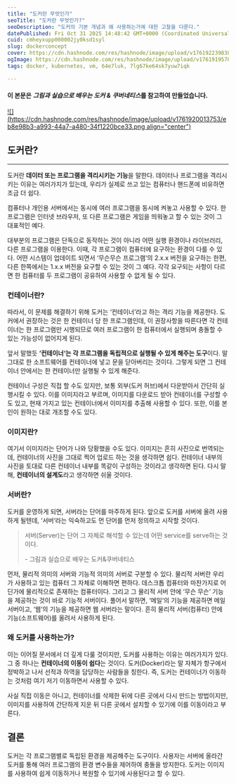 ```yaml
---
title: "도커란 무엇인가"
seoTitle: "도커란 무엇인가?"
seoDescription: "도커의 기본 개념과 왜 사용하는가에 대한 고찰을 다룬다."
datePublished: Fri Oct 31 2025 14:48:42 GMT+0000 (Coordinated Universal Time)
cuid: cmheyxupp000002jy0ksd1syl
slug: dockerconcept
cover: https://cdn.hashnode.com/res/hashnode/image/upload/v1761922398380/7099f1d3-13ac-4f1b-86c5-26b2c626f8d2.png
ogImage: https://cdn.hashnode.com/res/hashnode/image/upload/v1761919570982/b0121deb-16f9-4b8e-8a94-24ff312ad358.png
tags: docker, kubernetes, vm, 64e7luk, 7lg67ke64sk7yuw7iqk

---
```


#### 이 본문은 ***그림과 실습으로 배우는 도커 & 쿠버네티스*를 참고하여 만들었습니다.**

[![](https://cdn.hashnode.com/res/hashnode/image/upload/v1761920013753/eb8e98b3-a993-44a7-a480-34f1220bce33.png align="center")](https://product.kyobobook.co.kr/detail/S000001766500)

## 도커란?

---

도커란 **데이터 또는 프로그램을 격리시키는 기능**을 말한다. 데이터나 프로그램을 격리시키는 이유는 여러가지가 있는데, 우리가 실제로 쓰고 있는 컴퓨터나 핸드폰에 비유하면 조금 더 쉽다.

컴퓨터나 개인용 서버에서는 동시에 여러 프로그램을 동시에 켜놓고 사용할 수 있다. 한 프로그램은 인터넷 브라우저, 또 다른 프로그램은 게임을 띄워놓고 할 수 있는 것이 그 대표적인 예다.

대부분의 프로그램은 단독으로 동작하는 것이 아니라 어떤 실행 환경이나 라이브러리, 다른 프로그램을 이용한다. 이때, 각 프로그램이 컴퓨터에 요구하는 환경이 다를 수 있다. 어떤 시스템이 업데이트 되면서 ‘무슨무슨 프로그램‘의 2.x.x 버전을 요구하는 한편, 다른 한쪽에서는 1.x.x 버전을 요구할 수 있는 것이 그 예다. 각각 요구되는 사항이 다르면 한 컴퓨터를 두 프로그램이 공유하여 사용할 수 없게 될 수 있다.

### 컨테이너란?

따라서, 이 문제를 해결하기 위해 도커는 ‘컨테이너’라고 하는 격리 기능을 제공한다. 도커에서 권장하는 것은 한 컨테이너 당 한 프로그램인데, 이 권장사항을 따른다면 각 컨테이너는 한 프로그램만 시행되므로 여러 프로그램이 한 컴퓨터에서 실행되며 충돌할 수 있는 가능성이 없어지게 된다.

앞서 말했듯 **‘컨테이너‘는 각 프로그램을 독립적으로 실행될 수 있게 해주는 도구**이다. 말 그대로 한 소프트웨어를 컨테이너에 넣고 문을 닫아버리는 것이다. 그렇게 되면 그 컨테이너 안에서는 한 컨테이너만 실행될 수 있게 해준다.

컨테이너 구성은 직접 할 수도 있지만, 보통 외부(도커 허브)에서 다운받아서 간단히 실행시킬 수 있다. 이를 이미지라고 부르며, 이미지를 다운로드 받아 컨테이너를 구성할 수도 있고, 현재 가지고 있는 컨테이너에서 이미지를 추출해 사용할 수 있다. 또한, 이를 본인이 원하는 대로 개조할 수도 있다.

### 이미지란?

여기서 이미지라는 단어가 나와 당황했을 수도 있다. 이미지는 흔히 사진으로 번역되는데, 컨테이너의 사진을 그대로 찍어 업로드 하는 것을 생각하면 쉽다. 컨테이너 내부의 사진을 토대로 다른 컨테이너 내부를 똑같이 구성하는 것이라고 생각하면 된다. 다시 말해, **컨테이너의 설계도**라고 생각하면 쉬울 것이다.

### 서버란?

도커를 운영하게 되면, 서버라는 단어를 마주하게 된다. 앞으로 도커를 서버에 올려 사용하게 될텐데, ‘서버‘라는 익숙하고도 먼 단어를 먼저 정의하고 시작할 것이다.

> 서버(Server)는 단어 그 자체로 해석할 수 있는데 어떤 service를 serve하는 것이다.
> 
> \- 그림과 실습으로 배우는 도커&쿠버네티스

먼저, 물리적 의미의 서버와 기능적 의미의 서버로 구분할 수 있다. 물리적 서버란 우리가 사용하고 있는 컴퓨터 그 자체로 이해하면 편하다. 데스크톱 컴퓨터와 마찬가지로 어딘가에 물리적으로 존재하는 컴퓨터이다. 그리고 그 물리적 서버 안에 ‘무슨 무슨‘ 기능을 제공하는 것이 바로 기능적 서버이다. 풀어서 말하면, ‘메일‘의 기능을 제공하면 메일 서버이고, ‘웹‘의 기능을 제공하면 웹 서버라는 말이다. 흔히 물리적 서버(컴퓨터) 안에 기능(소프트웨어)를 올려서 사용하게 된다.

### 왜 도커를 사용하는가?

이는 이어질 문서에서 더 깊게 다룰 것이지만, 도커를 사용하는 이유는 여러가지가 있다. 그 중 하나는 **컨테이너의 이동이 쉽다**는 것이다. 도커(Docker)라는 말 자체가 항구에서 정박하고 나서 선적과 하역을 담당하는 사람들을 칭한다. 즉, 도커는 컨테이너가 이동하는 것처럼 여기 저기 이동하면서 사용할 수 있다.

사실 직접 이동은 아니고, 컨테이너를 삭제한 뒤에 다른 곳에서 다시 만드는 방법이지만, 이미지를 사용하여 간단하게 지운 뒤 다른 곳에서 설치할 수 있기에 이를 이동이라고 부른다.

## 결론

도커는 각 프로그램별로 독립된 환경을 제공해주는 도구이다. 사용자는 서버에 올라간 도커를 통해 여러 프로그램의 환경 변수들을 제어하여 충돌을 방지한다. 도커는 이미지를 사용하여 쉽게 이동하거나 복원할 수 있기에 사용된다고 할 수 있다.
